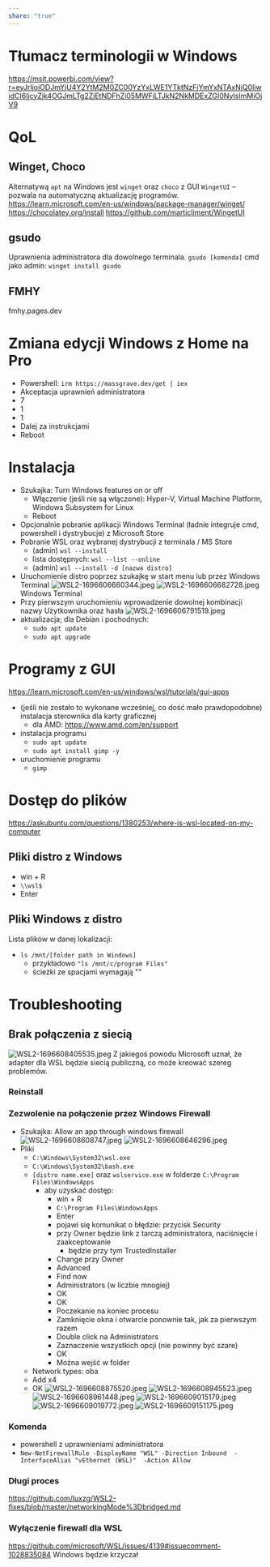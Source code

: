 ```yaml
---
share: "true"
---
```

# Tłumacz terminologii w Windows
https://msit.powerbi.com/view?r=eyJrIjoiODJmYjU4Y2YtM2M0ZC00YzYxLWE1YTktNzFjYmYxNTAxNjQ0IiwidCI6IjcyZjk4OGJmLTg2ZjEtNDFhZi05MWFiLTJkN2NkMDExZGI0NyIsImMiOjV9
# QoL
## Winget, Choco
Alternatywą `apt` na Windows jest `winget` oraz `choco` z GUI `WingetUI` – pozwala na automatyczną aktualizację programów.
	https://learn.microsoft.com/en-us/windows/package-manager/winget/
	https://chocolatey.org/install
	https://github.com/marticliment/WingetUI
## gsudo
Uprawnienia administratora dla dowolnego terminala.
`gsudo [komenda]`
	cmd jako admin: `winget install gsudo`
## FMHY
fmhy.pages.dev
# Zmiana edycji Windows z Home na Pro
- Powershell: `irm https://massgrave.dev/get | iex`
- Akceptacja uprawnień administratora
- 7
- 1
- 1
- Dalej za instrukcjami
- Reboot
# Instalacja
- Szukajka: Turn Windows features on or off
	- Włączenie (jeśli nie są włączone): Hyper-V, Virtual Machine Platform, Windows Subsystem for Linux
	- Reboot
- Opcjonalnie pobranie aplikacji Windows Terminal (ładnie integruje cmd, powershell i dystrybucje) z Microsoft Store
- Pobranie WSL oraz wybranej dystrybucji z terminala / MS Store
	- (admin) `wsl --install`
	- lista dostępnych: `wsl --list --online`
	- (admin) `wsl --install -d [nazwa distro]` 
- Uruchomienie distro poprzez szukajkę w start menu lub przez Windows Terminal
![WSL2-1696606660344.jpeg](../image/WSL2-1696606660344.jpeg)
![WSL2-1696606682728.jpeg](../image/WSL2-1696606682728.jpeg)
Windows Terminal
- Przy pierwszym uruchomieniu wprowadzenie dowolnej kombinacji nazwy Użytkownika oraz hasła
![WSL2-1696606791519.jpeg](../image/WSL2-1696606791519.jpeg)
- aktualizacja; dla Debian i pochodnych:
	- `sudo apt update`
	- `sudo apt upgrade`
# Programy z GUI
https://learn.microsoft.com/en-us/windows/wsl/tutorials/gui-apps
- (jeśli nie zostało to wykonane wcześniej, co dość mało prawdopodobne) instalacja sterownika dla karty graficznej
	- dla AMD: https://www.amd.com/en/support
- instalacja programu
	- `sudo apt update`
	- `sudo apt install gimp -y`
- uruchomienie programu
	- `gimp`
# Dostęp do plików
https://askubuntu.com/questions/1380253/where-is-wsl-located-on-my-computer
## Pliki distro z Windows
- win + R
- `\\wsl$`
- Enter
## Pliki Windows z distro
Lista plików w danej lokalizacji:
- `ls /mnt/[folder path in Windows]`
	- przykładowo `"ls /mnt/c/program Files"`
	- ścieżki ze spacjami wymagają ""
# Troubleshooting
## Brak połączenia z siecią
![WSL2-1696608405535.jpeg](../image/WSL2-1696608405535.jpeg)
Z jakiegoś powodu Microsoft uznał, że adapter dla WSL będzie siecią publiczną, co może kreować szereg problemów.
### Reinstall
### Zezwolenie na połączenie przez Windows Firewall
- Szukajka: Allow an app through windows firewall
![WSL2-1696608608747.jpeg](../image/WSL2-1696608608747.jpeg)
![WSL2-1696608646296.jpeg](../image/WSL2-1696608646296.jpeg)
- Pliki
	- `C:\Windows\System32\wsl.exe`
	- `C:\Windows\System32\bash.exe`
	- `[distro name.exe]` oraz `wslservice.exe` w folderze `C:\Program Files\WindowsApps`
		- aby uzyskać dostęp:
			- win + R
			- `C:\Program Files\WindowsApps`
			- Enter
			- pojawi się komunikat o błędzie: przycisk Security
			- przy Owner będzie link z tarczą administratora, naciśnięcie i zaakceptowanie
				- będzie przy tym TrustedInstaller
			- Change przy Owner
			- Advanced
			- Find now
			- Administrators (w liczbie mnogiej)
			- OK
			- OK
			- Poczekanie na koniec procesu
			- Zamknięcie okna i otwarcie ponownie tak, jak za pierwszym razem
			- Double click na Administrators
			- Zaznaczenie wszystkich opcji (nie powinny być szare)
			- OK
			- Można wejść w folder
	- Network types: oba
	- Add x4
	- OK
![WSL2-1696608875520.jpeg](../image/WSL2-1696608875520.jpeg)
![WSL2-1696608945523.jpeg](../image/WSL2-1696608945523.jpeg)
![WSL2-1696608961448.jpeg](../image/WSL2-1696608961448.jpeg)
![WSL2-1696609015179.jpeg](../image/WSL2-1696609015179.jpeg)
![WSL2-1696609019772.jpeg](../image/WSL2-1696609019772.jpeg)
![WSL2-1696609151175.jpeg](../image/WSL2-1696609151175.jpeg)
### Komenda
- powershell z uprawnieniami administratora
- `New-NetFirewallRule -DisplayName "WSL" -Direction Inbound  -InterfaceAlias "vEthernet (WSL)"  -Action Allow`
### Długi proces
https://github.com/luxzg/WSL2-fixes/blob/master/networkingMode%3Dbridged.md
### Wyłączenie firewall dla WSL
https://github.com/microsoft/WSL/issues/4139#issuecomment-1028835084
Windows będzie krzyczał
